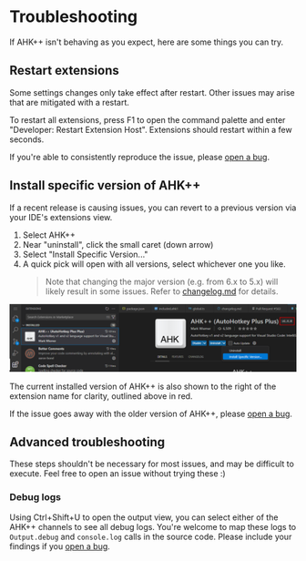 # Troubleshooting

If AHK++ isn't behaving as you expect, here are some things you can try.

## Restart extensions

Some settings changes only take effect after restart. Other issues may arise that are mitigated with a restart.

To restart all extensions, press F1 to open the command palette and enter "Developer: Restart Extension Host". Extensions should restart within a few seconds.

If you're able to consistently reproduce the issue, please [open a bug](https://github.com/mark-wiemer-org/ahkpp/issues/new/choose).

## Install specific version of AHK++

If a recent release is causing issues, you can revert to a previous version via your IDE's extensions view.

1. Select AHK++
1. Near "uninstall", click the small caret (down arrow)
1. Select "Install Specific Version..."
1. A quick pick will open with all versions, select whichever one you like.
    > Note that changing the major version (e.g. from 6.x to 5.x) will likely result in some issues. Refer to [changelog.md](../changelog.md) for details.

![IDE extensions view, showing uninstall alt > install specific version](../image/installSpecificVersion.png)

The current installed version of AHK++ is also shown to the right of the extension name for clarity, outlined above in red.

If the issue goes away with the older version of AHK++, please [open a bug](https://github.com/mark-wiemer-org/ahkpp/issues/new/choose).

## Advanced troubleshooting

These steps shouldn't be necessary for most issues, and may be difficult to execute. Feel free to open an issue without trying these :)

### Debug logs

Using Ctrl+Shift+U to open the output view, you can select either of the AHK++ channels to see all debug logs. You're welcome to map these logs to `Output.debug` and `console.log` calls in the source code. Please include your findings if you [open a bug](https://github.com/mark-wiemer-org/ahkpp/issues/new/choose).
